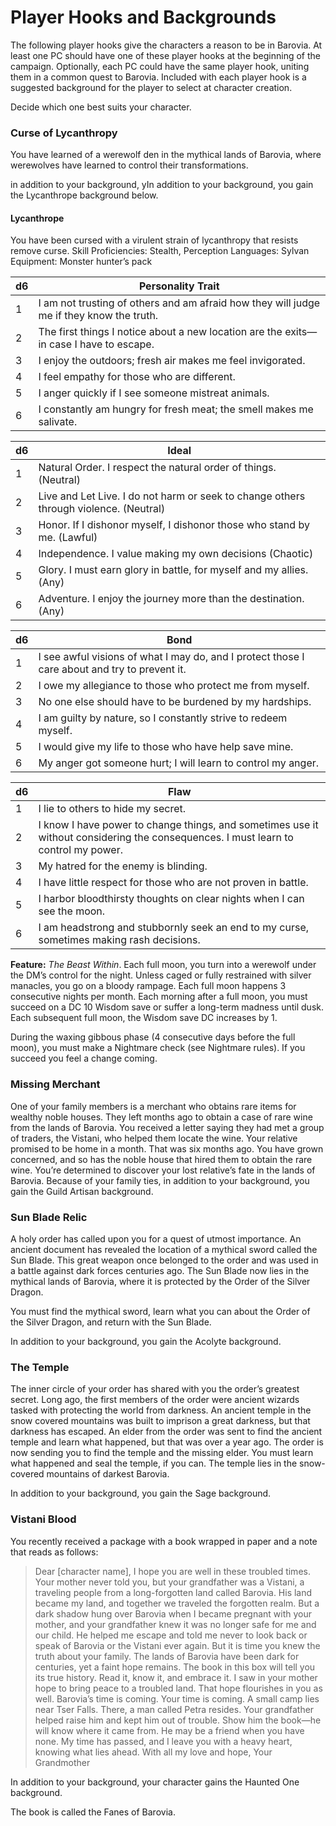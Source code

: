 # Player Hooks and Backgrounds

The following player hooks give the characters a reason to be in Barovia. At least one PC should have one of these player hooks at the beginning of the campaign. Optionally, each PC could have the same player hook, uniting them in a common quest to Barovia. Included with each player hook is a suggested background for the player to select at character creation.

Decide which one best suits your character.

### Curse of Lycanthropy
You have learned of a werewolf den in the mythical lands of Barovia, where werewolves have learned to control their transformations.

in addition to your background, yIn addition to your background, you gain the Lycanthrope background below.

#### Lycanthrope
You have been cursed with a virulent strain of lycanthropy that resists remove curse.
Skill Proficiencies: Stealth, Perception
Languages: Sylvan
Equipment: Monster hunter’s pack

|d6|Personality Trait|
|---|---|
|1|I am not trusting of others and am afraid how they will judge me if they know the truth.|
|2|The first things I notice about a new location are the exits—in case I have to escape.|
|3|I enjoy the outdoors; fresh air makes me feel invigorated.|
|4|I feel empathy for those who are different.|
|5|I anger quickly if I see someone mistreat animals.|
|6|I constantly am hungry for fresh meat; the smell makes me salivate.|

|d6|Ideal|
|---|---|
|1|Natural Order. I respect the natural order of things. (Neutral)|
|2|Live and Let Live. I do not harm or seek to change others through violence. (Neutral)|
|3|Honor. If I dishonor myself, I dishonor those who stand by me. (Lawful)|
|4|Independence. I value making my own decisions (Chaotic)|
|5|Glory. I must earn glory in battle, for myself and my allies. (Any)|
|6|Adventure. I enjoy the journey more than the destination. (Any)|

|d6|Bond|
|---|---|
|1|I see awful visions of what I may do, and I protect those I care about and try to prevent it.|
|2|I owe my allegiance to those who protect me from myself.|
|3|No one else should have to be burdened by my hardships.|
|4|I am guilty by nature, so I constantly strive to redeem myself.|
|5|I would give my life to those who have help save mine.|
|6|My anger got someone hurt; I will learn to control my anger.|

|d6|Flaw|
|---|---|
|1|I lie to others to hide my secret.|
|2|I know I have power to change things, and sometimes use it without considering the consequences. I must learn to control my power.|
|3|My hatred for the enemy is blinding.|
|4|I have little respect for those who are not proven in battle.|
|5|I harbor bloodthirsty thoughts on clear nights when I can see the moon.|
|6|I am headstrong and stubbornly seek an end to my curse, sometimes making rash decisions.|

**Feature:** _The Beast Within_. Each full moon, you turn into a werewolf under the DM’s control for the night. Unless caged or fully restrained with silver manacles, you go on a bloody rampage. Each full moon happens 3 consecutive nights per month. Each morning after a full moon, you must succeed on a DC 10 Wisdom save or suffer a long-term madness until dusk. Each subsequent full moon, the Wisdom save DC increases by 1.

During the waxing gibbous phase (4 consecutive days before the full moon), you must make a Nightmare check (see Nightmare rules). If you succeed you feel a change coming.

### Missing Merchant
One of your family members is a merchant who obtains rare items for wealthy noble houses. They left months ago to obtain a case of rare wine from the lands of Barovia. You received a letter saying they had met a group of traders, the Vistani, who helped them locate the wine. Your relative promised to be home in a month. That was six months ago. You have grown concerned, and so has the noble house that hired them to obtain the rare wine. You’re determined to discover your lost relative’s fate in the lands of Barovia. Because of your family ties, in addition to your background, you gain the Guild Artisan background.

### Sun Blade Relic
A holy order has called upon you for a quest of utmost importance. An ancient document has revealed the location of a mythical sword called the Sun Blade. This great weapon once belonged to the order and was used in a battle against dark forces centuries ago. The Sun Blade now lies in the mythical lands of Barovia, where it is protected by the Order of the Silver Dragon.

You must find the mythical sword, learn what you can about the Order of the Silver Dragon, and return with the Sun Blade.

In addition to your background, you gain the Acolyte background.

### The Temple
The inner circle of your order has shared with you the order’s greatest secret. Long ago, the first members of the order were ancient wizards tasked with protecting the world from darkness. An ancient temple in the snow covered mountains was built to imprison a great darkness, but that darkness has escaped. An elder from the order was sent to find the ancient temple and learn what happened, but that was over a year ago. The order is now sending you to find the temple and the missing elder. You must learn what happened and seal the temple, if you can. The temple lies in the snow-covered mountains of darkest Barovia.

In addition to your background, you gain the Sage background.

### Vistani Blood
You recently received a package with a book wrapped in paper and a note that reads as follows:

> Dear [character name],
> I hope you are well in these troubled times. Your mother never
> told you, but your grandfather was a Vistani, a traveling people from
> a long-forgotten land called Barovia. His land became my land, and
> together we traveled the forgotten realm. But a dark shadow hung
> over Barovia when I became pregnant with your mother, and your
> grandfather knew it was no longer safe for me and our child. He
> helped me escape and told me never to look back or speak of
> Barovia or the Vistani ever again.
> But it is time you knew the truth about your family. The lands of
> Barovia have been dark for centuries, yet a faint hope remains. The
> book in this box will tell you its true history. Read it, know it, and
> embrace it. I saw in your mother hope to bring peace to a troubled
> land. That hope flourishes in you as well. Barovia’s time is coming.
> Your time is coming.
> A small camp lies near Tser Falls. There, a man called Petra
> resides. Your grandfather helped raise him and kept him out of
> trouble. Show him the book—he will know where it came from. He
> may be a friend when you have none.
> My time has passed, and I leave you with a heavy heart, knowing
> what lies ahead.
> With all my love and hope,
> Your Grandmother

In addition to your background, your character gains the Haunted One background.

The book is called the Fanes of Barovia.